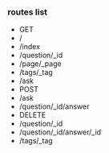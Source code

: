 ### routes list

* GET
 * /
 * /index
 * /question/_id
 * /page/_page
 * /tags/_tag
 * /ask
* POST
 * /ask
 * /question/_id/answer
* DELETE
 * /question/_id
 * /question/_id/answer/_id
 * /tags/_tag
